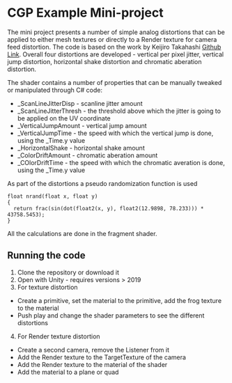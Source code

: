# CGP Example Mini-project

The mini project presents a number of simple analog distortions that can be applied to either mesh textures or directly to a Render texture for camera feed distortion. The code is based on the work by Keijiro Takahashi [Github Link](https://github.com/Yiiip/KinoGlitch). Overall four distortions are developed - vertical per pixel jitter, vertical jump distortion, horizontal shake distortion and chromatic aberation distortion. 

The shader contains a number of properties that can be manually tweaked or manipulated through C# code:
- _ScanLineJitterDisp - scanline jitter amount
- _ScanLineJitterThresh - the threshold above which the jitter is going to be applied on the UV coordinate
- _VerticalJumpAmount - vertical jump amount
- _VerticalJumpTime - the speed with which the vertical jump is done, using the _Time.y value
- _HorizontalShake - horizontal shake amount
- _ColorDriftAmount - chromatic aberation amount
- _COlorDriftTime - the speed with which the chromatic averation is done, using the _Time.y value

As part of the distortions a pseudo randomization function is used 

```
float nrand(float x, float y)
{
  return frac(sin(dot(float2(x, y), float2(12.9898, 78.233))) * 43758.5453);
}
```

All the calculations are done in the fragment shader.

## Running the code

1. Clone the repository or download it
2. Open with Unity - requires versions > 2019
3. For texture distortion
  - Create a primitive, set the material to the primitive, add the frog texture to the material
  - Push play and change the shader parameters to see the different distortions
4. For Render texture distortion
  - Create a second camera, remove the Listener from it
  - Add the Render texture to the TargetTexture of the camera
  - Add the Render texture to the material of the shader
  - Add the material to a plane or quad

